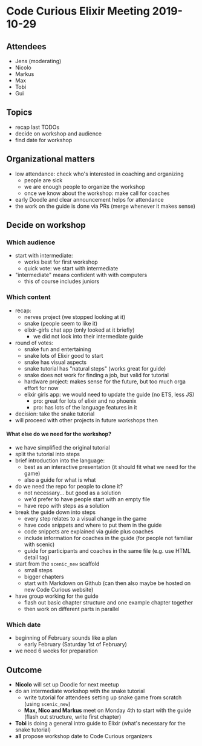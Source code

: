 # Code Curious Elixir Meeting 2019-10-29

## Attendees

- Jens (moderating)
- Nicolo
- Markus
- Max
- Tobi
- Gui

## Topics

- recap last TODOs
- decide on workshop and audience
- find date for workshop

## Organizational matters

- low attendance: check who's interested in coaching and organizing
  - people are sick
  - we are enough people to organize the workshop
  - once we know about the workshop: make call for coaches
- early Doodle and clear announcement helps for attendance
- the work on the guide is done via PRs (merge whenever it makes sense)

## Decide on workshop

### Which audience

- start with intermediate:
  - works best for first workshop
  - quick vote: we start with intermediate
- "intermediate" means confident with with computers
  - this of course includes juniors

### Which content

- recap:
  - nerves project (we stopped looking at it)
  - snake (people seem to like it)
  - elixir-girls chat app (only looked at it briefly)
    - we did not look into their intermediate guide
- round of votes:
  - snake fun and entertaining
  - snake lots of Elixir good to start
  - snake has visual aspects
  - snake tutorial has "natural steps" (works great for guide)
  - snake does not work for finding a job, but valid for tutorial
  - hardware project: makes sense for the future, but too much orga effort for now
  - elixir girls app: we would need to update the guide (no ETS, less JS)
    - pro: great for lots of elixir and no phoenix
    - pro: has lots of the language features in it
- decision: take the snake tutorial
- will proceed with other projects in future workshops then

#### What else do we need for the workshop?

- we have simplified the original tutorial
- split the tutorial into steps
- brief introduction into the language:
  - best as an interactive presentation (it should fit what we need for the game)
  - also a guide for what is what
- do we need the repo for people to clone it?
  - not necessary... but good as a solution
  - we'd prefer to have people start with an empty file
  - have repo with steps as a solution
- break the guide down into steps
  - every step relates to a visual change in the game
  - have code snippets and where to put them in the guide
  - code snippets are explained via guide plus coaches
  - include information for coaches in the guide (for people not familiar with scenic)
  - guide for participants and coaches in the same file (e.g. use HTML detail tag)
- start from the `scenic_new` scaffold
  - small steps
  - bigger chapters
  - start with Markdown on Github (can then also maybe be hosted on new Code Curious website)
- have group working for the guide
  - flash out basic chapter structure and one example chapter together
  - then work on different parts in parallel

### Which date

- beginning of February sounds like a plan
  - early February (Saturday 1st of February)
- we need 6 weeks for preparation

## Outcome

- **Nicolo** will set up Doodle for next meetup
- do an intermediate workshop with the snake tutorial
  - write tutorial for attendees setting up snake game from scratch (using `scenic_new`)
  - **Max, Nico and Markus** meet on Monday 4th to start with the guide (flash out structure, write first chapter)
- **Tobi** is doing a general intro guide to Elixir (what's necessary for the snake tutorial)
- **all** propose workshop date to Code Curious organizers
